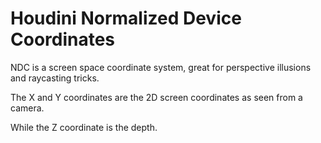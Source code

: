 # Houdini Normalized Device Coordinates
NDC is a screen space coordinate system, great for perspective illusions and raycasting tricks.

The X and Y coordinates are the 2D screen coordinates as seen from a camera.

While the Z coordinate is the depth.

